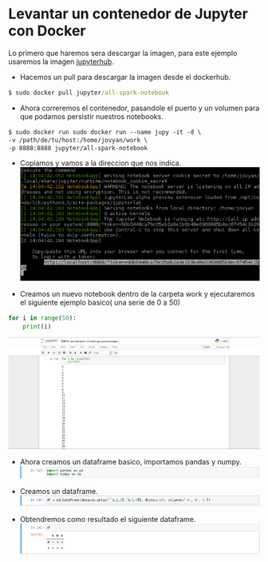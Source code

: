 # Levantar un contenedor de Jupyter con Docker

Lo primero que haremos sera descargar la imagen, para este ejemplo usaremos la imagen [jupyterhub](https://hub.docker.com/r/jupyterhub/jupyterhub/).

* Hacemos un pull para descargar la imagen desde el dockerhub.
```cmd
$ sudo docker pull jupyter/all-spark-notebook
```

* Ahora correremos el contenedor, pasandole el puerto y un volumen para que podamos persistir nuestros notebooks.
```
$ sudo docker run sudo docker run --name jupy -it -d \
-v /path/de/tu/host:/home/jovyan/work \
-p 8888:8888 jupyter/all-spark-notebook
```

* Copiamos y vamos a la direccion que nos indica.
![image of cmd](https://github.com/Dauzy/S1---Viaje-a-Jupyter/blob/daniel/Jupyter/figure1.png)

* Creamos un nuevo notebook dentro de la carpeta work y ejecutaremos el siguiente ejemplo basico( una serie de 0 a 50)
```python
for i in range(50):
    print(i)
```
![example imaga](https://github.com/Dauzy/S1---Viaje-a-Jupyter/blob/daniel/Jupyter/figure2.png)

* Ahora creamos un dataframe basico, importamos pandas y numpy.
![pandas and numpy](https://github.com/Dauzy/S1---Viaje-a-Jupyter/blob/daniel/Jupyter/figure3.png)

* Creamos un dataframe.
![dataframe](https://github.com/Dauzy/S1---Viaje-a-Jupyter/blob/daniel/Jupyter/figure4.png)

* Obtendremos como resultado el siguiente dataframe.
![out dataframe](https://github.com/Dauzy/S1---Viaje-a-Jupyter/blob/daniel/Jupyter/figure5.png)
